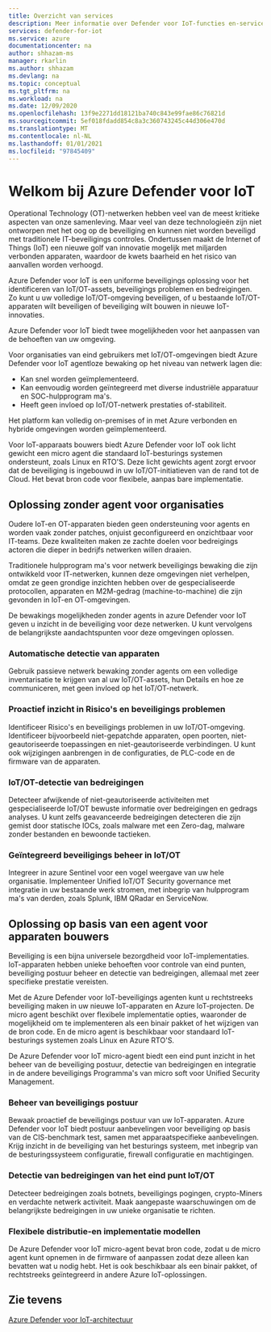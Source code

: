 ```yaml
---
title: Overzicht van services
description: Meer informatie over Defender voor IoT-functies en-services, en begrijpen hoe Defender voor IoT uitgebreide IoT-beveiliging biedt.
services: defender-for-iot
ms.service: azure
documentationcenter: na
author: shhazam-ms
manager: rkarlin
ms.author: shhazam
ms.devlang: na
ms.topic: conceptual
ms.tgt_pltfrm: na
ms.workload: na
ms.date: 12/09/2020
ms.openlocfilehash: 13f9e2271dd18121ba740c843e99fae86c76821d
ms.sourcegitcommit: 5ef018fdadd854c8a3c360743245c44d306e470d
ms.translationtype: MT
ms.contentlocale: nl-NL
ms.lasthandoff: 01/01/2021
ms.locfileid: "97845409"
---
```

# <a name="welcome-to-azure-defender-for-iot"></a>Welkom bij Azure Defender voor IoT

Operational Technology (OT)-netwerken hebben veel van de meest kritieke aspecten van onze samenleving. Maar veel van deze technologieën zijn niet ontworpen met het oog op de beveiliging en kunnen niet worden beveiligd met traditionele IT-beveiligings controles. Ondertussen maakt de Internet of Things (IoT) een nieuwe golf van innovatie mogelijk met miljarden verbonden apparaten, waardoor de kwets baarheid en het risico van aanvallen worden verhoogd.  

Azure Defender voor IoT is een uniforme beveiligings oplossing voor het identificeren van IoT/OT-assets, beveiligings problemen en bedreigingen. Zo kunt u uw volledige IoT/OT-omgeving beveiligen, of u bestaande IoT/OT-apparaten wilt beveiligen of beveiliging wilt bouwen in nieuwe IoT-innovaties.  

Azure Defender voor IoT biedt twee mogelijkheden voor het aanpassen van de behoeften van uw omgeving.

Voor organisaties van eind gebruikers met IoT/OT-omgevingen biedt Azure Defender voor IoT agentloze bewaking op het niveau van netwerk lagen die:

- Kan snel worden geïmplementeerd.
- Kan eenvoudig worden geïntegreerd met diverse industriële apparatuur en SOC-hulpprogram ma's.
- Heeft geen invloed op IoT/OT-netwerk prestaties of-stabiliteit. 

Het platform kan volledig on-premises of in met Azure verbonden en hybride omgevingen worden geïmplementeerd.  

Voor IoT-apparaats bouwers biedt Azure Defender voor IoT ook licht gewicht een micro agent die standaard IoT-besturings systemen ondersteunt, zoals Linux en RTO'S. Deze licht gewichts agent zorgt ervoor dat de beveiliging is ingebouwd in uw IoT/OT-initiatieven van de rand tot de Cloud. Het bevat bron code voor flexibele, aanpas bare implementatie. 

## <a name="agentless-solution-for-organizations"></a>Oplossing zonder agent voor organisaties 

Oudere IoT-en OT-apparaten bieden geen ondersteuning voor agents en worden vaak zonder patches, onjuist geconfigureerd en onzichtbaar voor IT-teams. Deze kwaliteiten maken ze zachte doelen voor bedreigings actoren die dieper in bedrijfs netwerken willen draaien. 

Traditionele hulpprogram ma's voor netwerk beveiligings bewaking die zijn ontwikkeld voor IT-netwerken, kunnen deze omgevingen niet verhelpen, omdat ze geen grondige inzichten hebben over de gespecialiseerde protocollen, apparaten en M2M-gedrag (machine-to-machine) die zijn gevonden in IoT-en OT-omgevingen. 

De bewakings mogelijkheden zonder agents in azure Defender voor IoT geven u inzicht in de beveiliging voor deze netwerken. U kunt vervolgens de belangrijkste aandachtspunten voor deze omgevingen oplossen. 

### <a name="automatic-device-discovery"></a>Automatische detectie van apparaten  

Gebruik passieve netwerk bewaking zonder agents om een volledige inventarisatie te krijgen van al uw IoT/OT-assets, hun Details en hoe ze communiceren, met geen invloed op het IoT/OT-netwerk.  

### <a name="proactive-visibility-into-risk-and-vulnerabilities"></a>Proactief inzicht in Risico's en beveiligings problemen
 
Identificeer Risico's en beveiligings problemen in uw IoT/OT-omgeving. Identificeer bijvoorbeeld niet-gepatchde apparaten, open poorten, niet-geautoriseerde toepassingen en niet-geautoriseerde verbindingen. U kunt ook wijzigingen aanbrengen in de configuraties, de PLC-code en de firmware van de apparaten. 

### <a name="iotot-threat-detection"></a>IoT/OT-detectie van bedreigingen  

Detecteer afwijkende of niet-geautoriseerde activiteiten met gespecialiseerde IoT/OT bewuste informatie over bedreigingen en gedrags analyses. U kunt zelfs geavanceerde bedreigingen detecteren die zijn gemist door statische IOCs, zoals malware met een Zero-dag, malware zonder bestanden en bewoonde tactieken. 

### <a name="unified-security-management-across-iotot"></a>Geïntegreerd beveiligings beheer in IoT/OT

Integreer in azure Sentinel voor een vogel weergave van uw hele organisatie. Implementeer Unified IoT/OT Security governance met integratie in uw bestaande werk stromen, met inbegrip van hulpprogram ma's van derden, zoals Splunk, IBM QRadar en ServiceNow. 

## <a name="agent-based-solution-for-device-builders"></a>Oplossing op basis van een agent voor apparaten bouwers 

Beveiliging is een bijna universele bezorgdheid voor IoT-implementaties. IoT-apparaten hebben unieke behoeften voor controle van eind punten, beveiliging postuur beheer en detectie van bedreigingen, allemaal met zeer specifieke prestatie vereisten. 

Met de Azure Defender voor IoT-beveiligings agenten kunt u rechtstreeks beveiliging maken in uw nieuwe IoT-apparaten en Azure IoT-projecten. De micro agent beschikt over flexibele implementatie opties, waaronder de mogelijkheid om te implementeren als een binair pakket of het wijzigen van de bron code. En de micro agent is beschikbaar voor standaard IoT-besturings systemen zoals Linux en Azure RTO'S.  

De Azure Defender voor IoT micro-agent biedt een eind punt inzicht in het beheer van de beveiliging postuur, detectie van bedreigingen en integratie in de andere beveiligings Programma's van micro soft voor Unified Security Management. 

### <a name="security-posture-management"></a>Beheer van beveiligings postuur

Bewaak proactief de beveiligings postuur van uw IoT-apparaten. Azure Defender voor IoT biedt postuur aanbevelingen voor beveiliging op basis van de CIS-benchmark test, samen met apparaatspecifieke aanbevelingen. Krijg inzicht in de beveiliging van het besturings systeem, met inbegrip van de besturingssysteem configuratie, firewall configuratie en machtigingen. 

### <a name="endpoint-iotot-threat-detection"></a>Detectie van bedreigingen van het eind punt IoT/OT

Detecteer bedreigingen zoals botnets, beveiligings pogingen, crypto-Miners en verdachte netwerk activiteit. Maak aangepaste waarschuwingen om de belangrijkste bedreigingen in uw unieke organisatie te richten. 

### <a name="flexible-distribution-and-deployment-models"></a>Flexibele distributie-en implementatie modellen 

De Azure Defender voor IoT micro-agent bevat bron code, zodat u de micro agent kunt opnemen in de firmware of aanpassen zodat deze alleen kan bevatten wat u nodig hebt. Het is ook beschikbaar als een binair pakket, of rechtstreeks geïntegreerd in andere Azure IoT-oplossingen. 

## <a name="see-also"></a>Zie tevens

[Azure Defender voor IoT-architectuur](architecture.md)